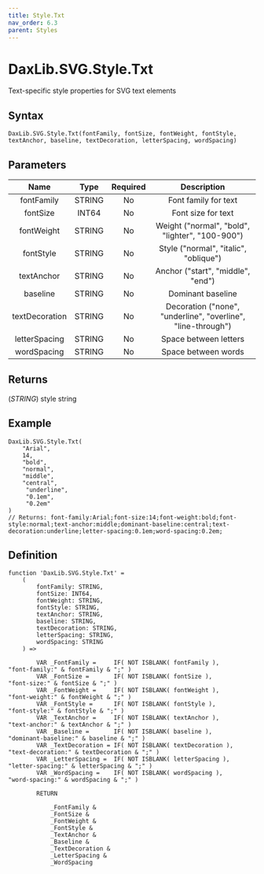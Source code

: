 ```yaml
---
title: Style.Txt
nav_order: 6.3
parent: Styles
---
```


# DaxLib.SVG.Style.Txt

Text-specific style properties for SVG text elements

## Syntax

```dax
DaxLib.SVG.Style.Txt(fontFamily, fontSize, fontWeight, fontStyle, textAnchor, baseline, textDecoration, letterSpacing, wordSpacing)
```

## Parameters

| Name           | Type   | Required | Description                                         |
|:---:|:---:|:---:|:---:|
| fontFamily     | STRING | No       | Font family for text                                |
| fontSize       | INT64  | No       | Font size for text                                  |
| fontWeight     | STRING | No       | Weight ("normal", "bold", "lighter", "100-900")     |
| fontStyle      | STRING | No       | Style ("normal", "italic", "oblique")               |
| textAnchor     | STRING | No       | Anchor ("start", "middle", "end")                   |
| baseline       | STRING | No       | Dominant baseline                                   |
| textDecoration | STRING | No       | Decoration ("none", "underline", "overline", "line-through") |
| letterSpacing  | STRING | No       | Space between letters                               |
| wordSpacing    | STRING | No       | Space between words                                 |

## Returns

(*STRING*) style string

## Example

```dax
DaxLib.SVG.Style.Txt(
	"Arial", 
	14, 
	"bold", 
	"normal", 
	"middle", 
	"central",
	 "underline", 
	 "0.1em", 
	 "0.2em"
)
// Returns: font-family:Arial;font-size:14;font-weight:bold;font-style:normal;text-anchor:middle;dominant-baseline:central;text-decoration:underline;letter-spacing:0.1em;word-spacing:0.2em;
```

## Definition
```dax
function 'DaxLib.SVG.Style.Txt' = 
    (
        fontFamily: STRING,
        fontSize: INT64,
        fontWeight: STRING,
        fontStyle: STRING,
        textAnchor: STRING,
        baseline: STRING,
        textDecoration: STRING,
        letterSpacing: STRING,
        wordSpacing: STRING
    ) =>

        VAR _FontFamily =     IF( NOT ISBLANK( fontFamily ),     "font-family:" & fontFamily & ";" )
        VAR _FontSize =       IF( NOT ISBLANK( fontSize ),       "font-size:" & fontSize & ";" )
        VAR _FontWeight =     IF( NOT ISBLANK( fontWeight ),     "font-weight:" & fontWeight & ";" )
        VAR _FontStyle =      IF( NOT ISBLANK( fontStyle ),      "font-style:" & fontStyle & ";" )
        VAR _TextAnchor =     IF( NOT ISBLANK( textAnchor ),     "text-anchor:" & textAnchor & ";" )
        VAR _Baseline =       IF( NOT ISBLANK( baseline ),       "dominant-baseline:" & baseline & ";" )
        VAR _TextDecoration = IF( NOT ISBLANK( textDecoration ), "text-decoration:" & textDecoration & ";" )
        VAR _LetterSpacing =  IF( NOT ISBLANK( letterSpacing ),  "letter-spacing:" & letterSpacing & ";" )
        VAR _WordSpacing =    IF( NOT ISBLANK( wordSpacing ),    "word-spacing:" & wordSpacing & ";" )

        RETURN
		
            _FontFamily &
            _FontSize &
            _FontWeight &
            _FontStyle &
            _TextAnchor &
            _Baseline &
            _TextDecoration &
            _LetterSpacing &
            _WordSpacing
```